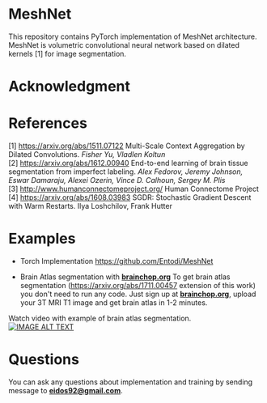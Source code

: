 # MeshNet 

This repository contains PyTorch implementation of MeshNet architecture. MeshNet is volumetric convolutional neural network based on dilated kernels [1] for image segmentation. 

# Acknowledgment

# References

[1] https://arxiv.org/abs/1511.07122 Multi-Scale Context Aggregation by Dilated Convolutions. *Fisher Yu, Vladlen Koltun*  
[2] https://arxiv.org/abs/1612.00940 End-to-end learning of brain tissue segmentation from imperfect labeling. *Alex Fedorov, Jeremy Johnson, Eswar Damaraju, Alexei Ozerin, Vince D. Calhoun, Sergey M. Plis*  
[3] http://www.humanconnectomeproject.org/ Human Connectome Project
[4] https://arxiv.org/abs/1608.03983 SGDR: Stochastic Gradient Descent with Warm Restarts. Ilya Loshchilov, Frank Hutter

# Examples

* Torch Implementation https://github.com/Entodi/MeshNet

* Brain Atlas segmentation with [**brainchop.org**](http://brainchop.org)
To get brain atlas segmentation (https://arxiv.org/abs/1711.00457 extension of this work) you don't need to run any code. Just sign up at [**brainchop.org**](http://brainchop.org), upload your 3T MRI T1 image and get brain atlas in 1-2 minutes.

Watch video with example of brain atlas segmentation.  
[![IMAGE ALT TEXT](http://img.youtube.com/vi/Nc-l1qd3dAg/0.jpg)](https://www.youtube.com/embed/Nc-l1qd3dAg?autoplay=1&loop=1&playlist=Nc-l1qd3dAg)

# Questions

You can ask any questions about implementation and training by sending message to **eidos92@gmail.com**.
